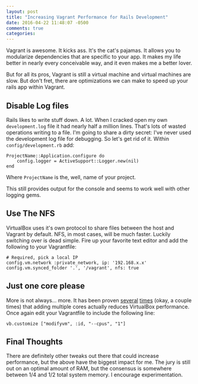 ```yaml
---
layout: post
title: "Increasing Vagrant Performance for Rails Development"
date: 2016-04-22 11:48:07 -0500
comments: true
categories: 
---
```


Vagrant is awesome. It kicks ass. It's the cat's pajamas. It allows you to modularize dependencies that are specific to your app. It makes my life better in nearly every conceivable way, and it even makes me a better lover.

But for all its pros, Vagrant is still a virtual machine and virtual machines are slow. But don't fret, there are optimizations we can make to speed up your rails app within Vagrant.

## Disable Log files
Rails likes to write stuff down. A lot. When I cracked open my own `development.log` file it had nearly half a million lines. That's lots of wasted operations writing to a file. I'm going to share a dirty secret: I've never used the development log file for debugging. So let's get rid of it.
Within `config/development.rb` add:
```
ProjectName::Application.configure do
    config.logger = ActiveSupport::Logger.new(nil)
end
```
Where `ProjectName` is the, well, name of your project.

This still provides output for the console and seems to work well with other logging gems.
        
## Use The NFS
VirtualBox uses it's own protocol to share files between the host and Vagrant by default. NFS, in most cases, will be much faster. Luckily switching over is dead simple. Fire up your favorite text editor and add the following to your Vagrantfile:
```
# Required, pick a local IP
config.vm.network :private_network, ip: '192.168.x.x'
config.vm.synced_folder '.', '/vagrant', nfs: true
```

## Just one core please
More is not always... more. It has been proven [several](https://ruin.io/2014/benchmarking-virtualbox-multiple-core-performance/) [times](http://www.mihaimatei.com/virtualbox-performance-issues-multiple-cpu-cores/) (okay, a couple times) that adding multiple cores actually reduces VirtualBox performance.
Once again edit your Vagrantfile to include the following line:

```
vb.customize ["modifyvm", :id, "--cpus", "1"]
```

## Final Thoughts
There are definitely other tweaks out there that could increase performance, but the above have the biggest impact for me. The jury is still out on an optimal amount of RAM, but the consensus is somewhere between 1/4 and 1/2 total system memory. I encourage experimentation. 
